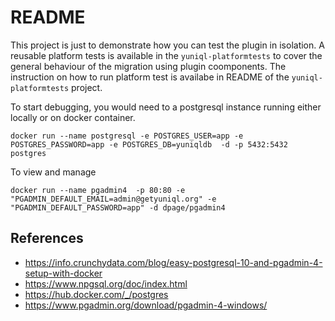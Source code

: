 # README 

This project is just to demonstrate how you can test the plugin in isolation. A reusable platform tests is available in the `yuniql-platformtests` to cover the general behaviour of the migration using plugin coomponents. The instruction on how to run platform test is availabe in README of the `yuniql-platformtests` project.

To start debugging, you would need to a postgresql instance running either locally or on docker container.
	
```console
docker run --name postgresql -e POSTGRES_USER=app -e POSTGRES_PASSWORD=app -e POSTGRES_DB=yuniqldb  -d -p 5432:5432 postgres
```

To view and manage 
```console
docker run --name pgadmin4  -p 80:80 -e "PGADMIN_DEFAULT_EMAIL=admin@getyuniql.org" -e "PGADMIN_DEFAULT_PASSWORD=app" -d dpage/pgadmin4
```

## References

* https://info.crunchydata.com/blog/easy-postgresql-10-and-pgadmin-4-setup-with-docker
* https://www.npgsql.org/doc/index.html
* https://hub.docker.com/_/postgres
* https://www.pgadmin.org/download/pgadmin-4-windows/
